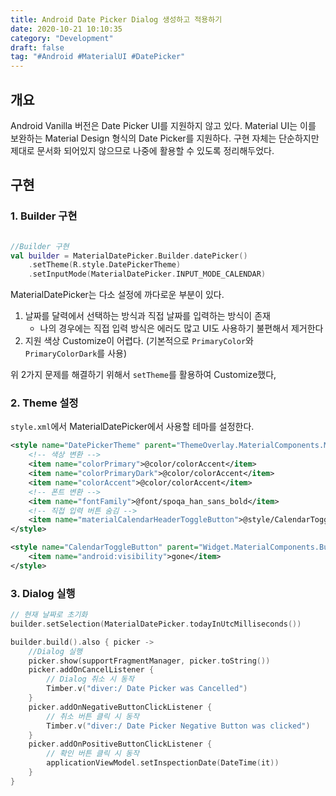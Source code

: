 ```yaml
---
title: Android Date Picker Dialog 생성하고 적용하기
date: 2020-10-21 10:10:35
category: "Development"
draft: false
tag: "#Android #MaterialUI #DatePicker"
---
```


## 개요

Android Vanilla 버전은 Date Picker UI를 지원하지 않고 있다. Material UI는 이를 보완하는 Material Design 형식의 Date Picker를 지원하다. 구현 자체는 단순하지만 제대로 문서화 되어있지 않으므로 나중에 활용할 수 있도록 정리해두었다.

## 구현

### 1. Builder 구현

```kotlin

//Builder 구현
val builder = MaterialDatePicker.Builder.datePicker()
    .setTheme(R.style.DatePickerTheme)
    .setInputMode(MaterialDatePicker.INPUT_MODE_CALENDAR)
```

MaterialDatePicker는 다소 설정에 까다로운 부분이 있다.

1. 날짜를 달력에서 선택하는 방식과 직접 날짜를 입력하는 방식이 존재
   - 나의 경우에는 직접 입력 방식은 에러도 많고 UI도 사용하기 불편해서 제거한다
2. 지원 색상 Customize이 어렵다. (기본적으로 `PrimaryColor`와 `PrimaryColorDark`를 사용)

위 2가지 문제를 해결하기 위해서 `setTheme`를 활용하여 Customize했다,

### 2. Theme 설정

`style.xml`에서 MaterialDatePicker에서 사용할 테마를 설정한다.

```xml
<style name="DatePickerTheme" parent="ThemeOverlay.MaterialComponents.MaterialCalendar">
    <!-- 색상 변환 -->
    <item name="colorPrimary">@color/colorAccent</item>
    <item name="colorPrimaryDark">@color/colorAccent</item>
    <item name="colorAccent">@color/colorAccent</item>
    <!-- 폰트 변환 -->
    <item name="fontFamily">@font/spoqa_han_sans_bold</item>
    <!-- 직접 입력 버튼 숨김 -->
    <item name="materialCalendarHeaderToggleButton">@style/CalendarToggleButton</item>
</style>

<style name="CalendarToggleButton" parent="Widget.MaterialComponents.Button">
    <item name="android:visibility">gone</item>
</style>
```

### 3. Dialog 실행

```kotlin
// 현재 날짜로 초기화
builder.setSelection(MaterialDatePicker.todayInUtcMilliseconds())

builder.build().also { picker ->
    //Dialog 실행
    picker.show(supportFragmentManager, picker.toString())
    picker.addOnCancelListener {
        // Dialog 취소 시 동작
        Timber.v("diver:/ Date Picker was Cancelled")
    }
    picker.addOnNegativeButtonClickListener {
        // 취소 버튼 클릭 시 동작
        Timber.v("diver:/ Date Picker Negative Button was clicked")
    }
    picker.addOnPositiveButtonClickListener {
        // 확인 버튼 클릭 시 동작
        applicationViewModel.setInspectionDate(DateTime(it))
    }
}
```
